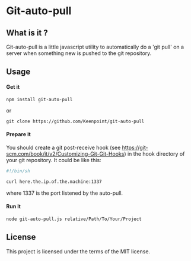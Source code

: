 # Git-auto-pull

## What is it ?


Git-auto-pull is a little javascript utility to automatically do a 'git pull'  on a server when something new is pushed to the git repository.


## Usage

#### Get it


```
npm install git-auto-pull
```

or

```
git clone https://github.com/Keenpoint/git-auto-pull
```

#### Prepare it

You should create a git post-receive hook (see https://git-scm.com/book/it/v2/Customizing-Git-Git-Hooks)  in the hook directory of your git repository. It could be like this:

```sh
#!/bin/sh

curl here.the.ip.of.the.machine:1337
```
where 1337 is the port listened by the auto-pull.


#### Run it

```
node git-auto-pull.js relative/Path/To/Your/Project
```

## License

This project is licensed under the terms of the MIT license.
